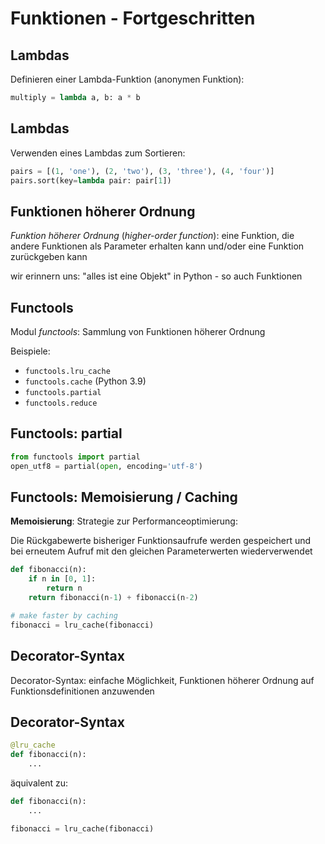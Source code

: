 # Funktionen - Fortgeschritten

## Lambdas

Definieren einer Lambda-Funktion (anonymen Funktion):

```py
multiply = lambda a, b: a * b
```

## Lambdas

Verwenden eines Lambdas zum Sortieren:

```py
pairs = [(1, 'one'), (2, 'two'), (3, 'three'), (4, 'four')]
pairs.sort(key=lambda pair: pair[1])
```

## Funktionen höherer Ordnung

_Funktion höherer Ordnung_ (_higher-order function_): eine Funktion, die andere Funktionen als Parameter erhalten kann und/oder eine Funktion zurückgeben kann

wir erinnern uns: "alles ist eine Objekt" in Python - so auch Funktionen

## Functools

Modul _functools_: Sammlung von Funktionen höherer Ordnung

Beispiele:

- `functools.lru_cache`
- `functools.cache` (Python 3.9)
- `functools.partial`
- `functools.reduce`

## Functools: partial

```py
from functools import partial
open_utf8 = partial(open, encoding='utf-8')
```

## Functools: Memoisierung / Caching

**Memoisierung**: Strategie zur Performanceoptimierung:

Die Rückgabewerte bisheriger Funktionsaufrufe werden gespeichert und bei erneutem Aufruf mit den gleichen Parameterwerten wiederverwendet

```py
def fibonacci(n):
    if n in [0, 1]:
        return n
    return fibonacci(n-1) + fibonacci(n-2)

# make faster by caching
fibonacci = lru_cache(fibonacci)
```

## Decorator-Syntax

Decorator-Syntax: einfache Möglichkeit, Funktionen höherer Ordnung auf Funktionsdefinitionen anzuwenden

## Decorator-Syntax

```py
@lru_cache
def fibonacci(n):
    ...
```

äquivalent zu:

```py
def fibonacci(n):
    ...

fibonacci = lru_cache(fibonacci)
```
